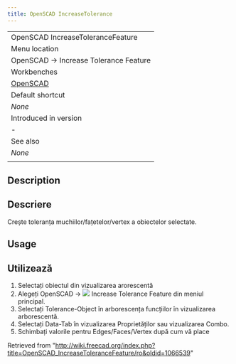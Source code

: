```yaml
---
title: OpenSCAD IncreaseTolerance
---
```


|                                                      |
| ---------------------------------------------------- |
| OpenSCAD IncreaseTolerance‏‎Feature                  |
| Menu location                                        |
| OpenSCAD → Increase Tolerance Feature‏‎              |
| Workbenches                                          |
| [OpenSCAD](/OpenSCAD_Workbench "OpenSCAD Workbench") |
| Default shortcut                                     |
| _None_                                               |
| Introduced in version                                |
| -                                                    |
| See also                                             |
| _None_                                               |
|                                                      |

## Description

## Descriere

Crește toleranța muchiilor/fațetelor/vertex a obiectelor selectate.

## Usage

## Utilizează

1. Selectați obiectul din vizualizarea arorescentă
2. Alegeți OpenSCAD → ![](/images/OpenSCAD_IncreaseTolerance.png) Increase Tolerance Feature din meniul principal.
3. Selectați Tolerance-Object în arborescența funcțiilor în vizualizarea arborescentă.
4. Selectați Data-Tab în vizualizarea Proprietăților sau vizualizarea Combo.
5. Schimbați valorile pentru Edges/Faces/Vertex după cum vă place

Retrieved from "<http://wiki.freecad.org/index.php?title=OpenSCAD_IncreaseToleranceFeature/ro&oldid=1066539>"
